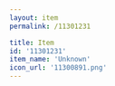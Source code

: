 ```yaml
---
layout: item
permalink: /11301231

title: Item
id: '11301231'
item_name: 'Unknown'
icon_url: '11300891.png'
---
```


